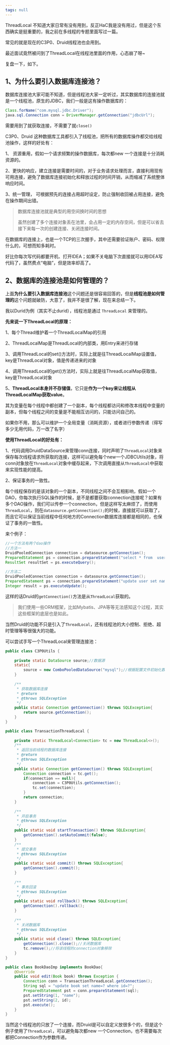 ```yaml
---
tags: null
---
```

ThreadLocal 不知道大家日常有没有用到，反正HaC我是没有用过，但是这个东西确实是挺重要的，我之前在多线程的专题里面写过一篇。

常见的就是现在的C3P0、Druid线程池也会用到。

最近面试竟然被问到了ThreadLocal在线程池里面的作用，心态崩了呀~

复盘一下，如下。

## 1、为什么要引入数据库连接池？

数据库连接池大家可能不知道，但是线程池大家一定听过，其实数据库的连接池就是一个线程池，原生的JDBC，我们一般是这有操作数据库的：

```java
Class.forName("com.mysql.jdbc.Driver");
java.sql.Connection conn = DriverManager.getConnection("jdbcUrl");
```

需要用到了就获取连接，不需要了就`close()`

C3P0、Druid 这种数据库工具都引入了线程池，把所有的数据库操作都交给线程池操作，这样的好处有：

1、 资源重用，假如一个请求频繁的操作数据库，每次都new 一个连接是十分消耗资源的。

2、更快的响应，建立连接是需要时间的，对于业务请求处理而言，直接利用现有可用连接，避免了数据库连接初始化和释放过程的时间开销，从而缩减了系统整体响应时间。

3、统一管理， 可根据预先的连接占用超时设定，防止强制收回被占用连接，避免在操作期间出错。

> 数据库连接池就是典型的用空间换时间的思想
>
> 虽然创建了多个连接对象丢在池里，会占用一定的内存空间，但是可以省去接下来每一次的创建连接、关闭连接时间。

在数据库的连接上，也是一个TCP的三次握手，其中还需要验证账户、密码、权限什么的，可想而知多耗时。

好比你每次写代码都要开机、打开IDEA；如果不关电脑下次直接就可以用IDEA写代码了，虽然费点“电脑”，但是效率却高了。



## 2、数据库的连接池是如何管理的？

上面**为什么要引入数据库连接池**这个问题还是很容易回答的，但是**线程池是如何管理的**这个问题就破防，大意了，我并不是很了解，现在来总结一下。

我以Durid为例（其实不止durid），线程池是通过 `ThreadLocal` 来管理的。

**先来说一下ThreadLocal的原理：**

1、每个Thread维护着一个ThreadLocalMap的引用

2、ThreadLocalMap是ThreadLocal的内部类，用Entry来进行存储

3、调用ThreadLocal的set()方法时，实际上就是往ThreadLocalMap设置值，key是ThreadLocal对象，值是传递进来的对象

4、调用ThreadLocal的get()方法时，实际上就是往ThreadLocalMap获取值，key是ThreadLocal对象

5、**ThreadLocal本身并不存储值**，它只是**作为一个key来让线程从ThreadLocalMap获取value**。



其为变量在每个线程中都创建了一个副本，每个线程都访问和修改本线程中变量的副本，但每个线程之间的变量是不能相互访问的，只能访问自己的。

如果你不用，那么可以维护一个全局变量（消耗资源），或者进行参数传递（得写多少无用代码，万一改了名字）

**使用ThreadLocal的好处有：**

1、代码调用DruidDataSource来管理conn连接，同时声明了`ThreadLocal`对象来保存每次线程请求所获取的连接，这样可以避免每个new一个JDBCUtils对象，将conn对象放在`ThreadLocal`对象中缓存起来，下次调用直接从`ThreadLocal`中获取来实现性能的提高。

2、保证事务的一致性。

每个线程保存的是该对象的一个副本，不同线程之间不会互相影响，假如一个DAO，你每次执行SQL操作的时候，是不是都要获取connection连接呢？如果有多个DAO操作，我们可以传参一个connection，但是这样写太麻烦了，而使用`ThreadLocal`，则在`datasource.getConnection();`的时候，直接就可以获取了，而且它可以保证当前线程中任何地方的Connection数据库连接都是相同的，也保证了事务的一致性。

来个例子：

```java
//一个方法有两个dao操作
//方法一
DruidPooledConnection connection = datasource.getConnection();
PreparedStatement ps = connection.prepareStatement("select * from  user");
ResultSet resultSet = ps.executeQuery();
            
//方法二
DruidPooledConnection connection = datasource.getConnection();
PreparedStatement ps = connection.prepareStatement("update user set name = 'HaC' where id = 1");
Integer result = ps.executeUpdate();
```

这样的话Druid的`getConnection()`方法是从`ThreadLocal`获取的。

> 我们使用一些ORM框架，比如Mybatis、JPA等等无法感知这个过程，其实这些框架的底层也是如此。

当然Druid的功能不只是引入了`ThreadLocal`，还有线程池的大小控制、拒绝、超时管理等等很强大的功能。



可以尝试手写一个ThreadLocal来管理连接池：

```java
public class C3P0Utils {
 
	private static DataSource source;//数据源
	static{
		source = new ComboPooledDataSource("mysql");//根据配置文件初始化数据源
	}
	
	/**
	 * 获取数据库连接
	 * @return
	 * @throws SQLException
	 */
	public static Connection getConnection() throws SQLException{
		return source.getConnection();
	}
}
```

```java
public class TransactionThreadLocal {
 
	private static ThreadLocal<Connection> tc = new ThreadLocal<>();
	/**
	 * 返回当前线程的数据库连接
	 * @return
	 * @throws SQLException
	 */
	public static Connection getConnection() throws SQLException{
		Connection connection = tc.get();
		if(connection == null){
			connection = C3P0Utils.getConnection();
			tc.set(connection);
		}
		return connection;
	}
	
	/**
	 * 开启事务
	 * @throws SQLException
	 */
	public static void startTransaction() throws SQLException{
		getConnection().setAutoCommit(false);
	}
	/**
	 * 提交事务
	 * @throws SQLException
	 */
	public static void commit() throws SQLException{
		getConnection().commit();
	}
	
	/**
	 * 事务回滚
	 * @throws SQLException
	 */
	public static void rollback() throws SQLException{
		getConnection().rollback();
	}
	
	/**
	 * 关闭数据库
	 * @throws SQLException
	 */
	public static void close() throws SQLException{
		getConnection().close();//关闭数据库
		tc.remove();//将该线程的connection对象移除
	}
}
```

```java
public class BookDaoImp implements BookDao{
    @Override
	public void edit(Book book) throws Exception {
		Connection conn = TransactionThreadLocal.getConnection();
		String sql = "update book set name=? where id=?";
		PreparedStatement pst = conn.prepareStatement(sql);
		pst.setString(1, "name");
		pst.setString(2, id);
		pst.execute();
	}
}
```

当然这个线程池的只放了一个连接，而Druid是可以自定义放很多个的，但是这个例子使用了`ThreadLocal`，可以避免每次都new 一个Connection，也不需要每次都把Connection作为参数传递。